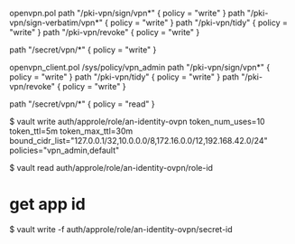 openvpn.pol
path "/pki-vpn/sign/vpn*" {
        policy = "write"
}
path "/pki-vpn/sign-verbatim/vpn*" {
        policy = "write"
}
path "/pki-vpn/tidy" {
     policy = "write"
}
path "/pki-vpn/revoke" {
     policy = "write"
}

path "/secret/vpn/*" {
     policy = "write"
}

openvpn_client.pol
/sys/policy/vpn_admin
path "/pki-vpn/sign/vpn*" {
        policy = "write"
}
path "/pki-vpn/tidy" {
     policy = "write"
}
path "/pki-vpn/revoke" {
     policy = "write"
}

path "/secret/vpn/*" {
     policy = "read"
}


$ vault write  auth/approle/role/an-identity-ovpn token_num_uses=10 token_ttl=5m token_max_ttl=30m bound_cidr_list="127.0.0.1/32,10.0.0.0/8,172.16.0.0/12,192.168.42.0/24" policies="vpn_admin,default"

$ vault read auth/approle/role/an-identity-ovpn/role-id
# get app id
$ vault write -f auth/approle/role/an-identity-ovpn/secret-id

